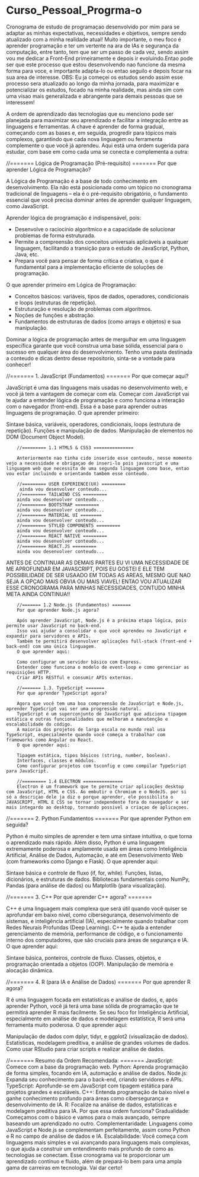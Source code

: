 # Curso_Pessoal_Progrma-o
Cronograma de estudo de programaçao desenvolvido por mim para se adaptar as minhas expectativas, necessidades e objetivos, sempre sendo atualizado com a minha realidade atual!
Muito importante, o meu foco é aprender programação e ter um vertente na ara de IAs e segurança da computação, entre tanto, tem que ser um passo de cada vez, sendo assim vou me dedicar a Front-End primeiramente e depois ir evoluindo.Entao pode ser que este processo que estou desenvolvendo nao funcione da mesma forma para voce, e importante adapta-lo ou entao seguilo e depois focar na sua area de interesse. 
OBS: Eu ja começei os estudos sendo assim esse processo sera atualizado ao longo da minha jornada, para maximizar e potencializar os estudos, focado na minha realidade, mas ainda sim com uma visao mais generalizada e abrangente para demais pessoas que se interessem!


A ordem de aprendizado das tecnologias que eu menciono pode ser planejada para maximizar seu aprendizado e facilitar a integração entre as linguagens e ferramentas. A chave é aprender de forma gradual, começando com as bases e, em seguida, progredir para tópicos mais complexos, garantindo que cada nova linguagem ou ferramenta complemente o que você já aprendeu. Aqui está uma ordem sugerida para estudar, com base em como cada uma se conecta e complementa a outra:

//======= Lógica de Programação (Pré-requisito) =======
Por que aprender Lógica de Programação?

A Lógica de Programação é a base de todo conhecimento em desenvolvimento. Ela não está posicionada como um tópico no cronograma tradicional de linguagens – ela é o pré-requisito obrigatório, o fundamento essencial que você precisa dominar antes de aprender qualquer linguagem, como JavaScript.

Aprender lógica de programação é indispensável, pois:
- Desenvolve o raciocínio algorítmico e a capacidade de solucionar problemas de forma estruturada.
- Permite a compreensão dos conceitos universais aplicáveis a qualquer linguagem, facilitando a transição para o estudo de JavaScript, Python, Java, etc.
- Prepara você para pensar de forma crítica e criativa, o que é fundamental para a implementação eficiente de soluções de programação.

O que aprender primeiro em Lógica de Programação:
- Conceitos básicos: variáveis, tipos de dados, operadores, condicionais e loops (estruturas de repetição).
- Estruturação e resolução de problemas com algoritmos.
- Noções de funções e abstração.
- Fundamentos de estruturas de dados (como arrays e objetos) e sua manipulação.

Dominar a lógica de programação antes de mergulhar em uma linguagem específica garante que você construa uma base sólida, essencial para o sucesso em qualquer área do desenvolvimento.
Tenho uma pasta destinada a conteudo e dicas dentro desse repositorio, sinta-se a vontade para conhecer!

//======= 1. JavaScript (Fundamentos) =======
Por que começar aqui?

JavaScript é uma das linguagens mais usadas no desenvolvimento web, e você já tem a vantagem de começar com ela.
Começar com JavaScript vai te ajudar a entender lógica de programação e como funciona a interação com o navegador (front-end). Essa é a base para aprender outras linguagens de programação.
O que aprender primeiro:

Sintaxe básica, variáveis, operadores, condicionais, loops (estrutura de repetição).
Funções e manipulação de dados.
Manipulação de elementos no DOM (Document Object Model).

        //========= 1.1 HTML5 & CSS3 ===============

        Anteriormente nao tinha cido inserido esse conteudo, nesse momento vejo a necessidade e obrigaçao de inseri-lo pois javascript e uma linguagem web que necessita de uma segunda linguagem como base, entao vou estar incluindo e orientando tambem esse conteudo. 
        
        //========= USER EXPERIENCE(UX) =========
         ainda vou desenvolver conteudo...
        //========= TAILWIND CSS =========
        ainda vou desenvolver conteudo...
        //========= BOOTSTRAP =========
        ainda vou desenvolver conteudo...
        //========= MATERIAL UI ========
        ainda vou desenvolver conteudo...
        //========= STYLED COMPONENTS =========
        ainda vou desenvolver conteudo...
        //========= REACT NATIVE =========
        ainda vou desenvolver conteudo...
        //========= REACT.JS =========
        ainda vou desenvolver conteudo...

ANTES DE CONTINUAR AS DEMAIS PARTES EU VI UMA NECESSIDADE DE ME APROFUNDAR EM JAVASCRIPT, POIS EU GOSTEI E ELE TEM POSSIBILIDADE DE SER USAADO EM TODAS AS AREAS, MESMO QUE NAO SEJA A OPÇAO MAIS OBVIA OU MAIS VIAVEL! ENTAO VOU ATUALIZAR ESSE CRONOGRAMA PARA MINHAS NECESSIDADES, CONTUDO MINHA META AINDA CONTINUA!!

        //======= 1.2 Node.js (Fundamentos) =======
        Por que aprender Node.js agora?

        Após aprender JavaScript, Node.js é a próxima etapa lógica, pois permite usar JavaScript no back-end.
        Isso vai ajudar a consolidar o que você aprendeu no JavaScript e expandir para servidores e APIs.
        Também te permitirá desenvolver aplicações full-stack (front-end + back-end) com uma única linguagem.
        O que aprender aqui:

        Como configurar um servidor básico com Express.
        Entender como funciona o modelo de event-loop e como gerenciar as requisições HTTP.
        Criar APIs RESTful e consumir APIs externas.

        //======= 1.3. TypeScript =======
        Por que aprender TypeScript agora?

        Agora que você tem uma boa compreensão de JavaScript e Node.js, aprender TypeScript vai ser uma progressão natural.
        TypeScript é um superconjunto de JavaScript que adiciona tipagem estática e outras funcionalidades que melhoram a manutenção e escalabilidade do código.
        A maioria dos projetos de larga escala no mundo real usa TypeScript, especialmente quando você começa a trabalhar com frameworks como Angular ou React.
        O que aprender aqui:

        Tipagem estática, tipos básicos (string, number, boolean).
        Interfaces, classes e módulos.
        Como configurar projetos com tsconfig e como compilar TypeScript para JavaScript.

        //========= 1.4 ELECTRON ===============
        Electron é um framework que te permite criar aplicações desktop com JavaScript, HTML e CSS. Ao embutir o Chromium e o NodeJS. por si só a descriçao dele ja diz o porque aprender, ele possibilita o JAVASCRIPT, HTML E CSS se tornar independente fora do navegador e ser mais integardo ao desktop, tornando possivel a criaçao de aplicaçoes. 


//======= 2. Python Fundamentos =======
Por que aprender Python em seguida?

Python é muito simples de aprender e tem uma sintaxe intuitiva, o que torna o aprendizado mais rápido.
Além disso, Python é uma linguagem extremamente poderosa e amplamente usada em áreas como Inteligência Artificial, Análise de Dados, Automação, e até em Desenvolvimento Web (com frameworks como Django e Flask).
O que aprender aqui:

Sintaxe básica e controle de fluxo (if, for, while).
Funções, listas, dicionários, e estruturas de dados.
Bibliotecas fundamentais como NumPy, Pandas (para análise de dados) ou Matplotlib (para visualização).

//======= 3. C++
Por que aprender C++ agora? =======

C++ é uma linguagem mais complexa que será útil quando você quiser se aprofundar em baixo nível, como cibersegurança, desenvolvimento de sistemas, e inteligência artificial (IA), especialmente quando trabalhar com Redes Neurais Profundas (Deep Learning).
C++ te ajuda a entender gerenciamento de memória, performance de código, e o funcionamento interno dos computadores, que são cruciais para áreas de segurança e IA.
O que aprender aqui:

Sintaxe básica, ponteiros, controle de fluxo.
Classes, objetos, e programação orientada a objetos (OOP).
Manipulação de memória e alocação dinâmica.

//======= 4. R (para IA e Análise de Dados) =======
Por que aprender R agora?

R é uma linguagem focada em estatísticas e análise de dados, e, após aprender Python, você já terá uma base sólida de programação que te permitirá aprender R mais facilmente.
Se seu foco for Inteligência Artificial, especialmente em análise de dados e modelagem estatística, R será uma ferramenta muito poderosa.
O que aprender aqui:

Manipulação de dados com dplyr, tidyr, e ggplot2 (visualização de dados).
Estatísticas, modelagem preditiva, e análise de grandes volumes de dados.
Como usar RStudio para criar scripts e realizar análise de dados.


//======= Resumo da Ordem Recomendada: =======
JavaScript: Comece com a base da programação web.
Python: Aprenda programação de forma simples, focando em IA, automação e análise de dados.
Node.js: Expanda seu conhecimento para o back-end, criando servidores e APIs.
TypeScript: Aprofunde-se em JavaScript com tipagem estática para projetos grandes e escaláveis.
C++: Entenda programação de baixo nível e ganhe conhecimento profundo para áreas como cibersegurança e desenvolvimento de IA.
R: Focalize na análise de dados, estatísticas e modelagem preditiva para IA.
Por que essa ordem funciona?
Gradualidade: Começamos com o básico e vamos para o mais avançado, sempre baseando um aprendizado no outro.
Complementaridade: Linguagens como JavaScript e Node.js se complementam perfeitamente, assim como Python e R no campo de análise de dados e IA.
Escalabilidade: Você começa com linguagens mais simples e vai avançando para linguagens mais complexas, o que ajuda a construir um entendimento mais profundo de como as tecnologias se conectam.
Esse cronograma vai te proporcionar um aprendizado contínuo e fluido, além de prepará-lo bem para uma ampla gama de carreiras em tecnologia.
Vai dar certo!
